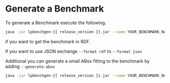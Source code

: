 # Generate a Benchmark

To generate a Benchmark execute the following.

```bash
java -jar lpbenchgen-{{ release_version }}.jar --name YOUR_BENCHMARK_NAME --config /PATH/TO/YOUR/CONFIG.yml --format rdf
```

if you want to get the benchmark in RDF.

If you want to use JSON exchange `--format rdf` to `--format json`

Additional you can generate a small ABox fitting to the benchmark by adding `--generate-abox`

```bash
java -jar lpbenchgen-{{ release_version }}.jar --name YOUR_BENCHMARK_NAME --config /PATH/TO/YOUR/CONFIG.yml --format rdf --generate-abox
```

